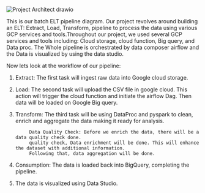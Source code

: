 




![Project Architect drawio](https://github.com/avmistry3/Finalproj-FlipkartMobiles/assets/51489015/210951e9-e31e-4b6c-a554-5e57f06db4bd)







This is our batch ELT pipeline diagram.
Our project revolves around building an ELT: Extract, Load, Transform, pipeline to process the data using various GCP services and tools.Throughout our project, we used several GCP services and tools including: Cloud storage, cloud function, Big query, and Data proc. 
The Whole pipeline is orchestrated by data composer airflow and the Data is visualized by using the data studio.

Now lets look at the workflow of our pipeline:

1. Extract: The first task will ingest raw data into Google cloud storage.

2. Load: The second task will upload the CSV file in google cloud. This action will trigger the cloud function and initiate the airflow Dag. Then data will be loaded on Google Big query.

3. Transform: The third task will be using DataProc and pyspark to clean, enrich and aggregate the data making it ready for analysis.

            Data Quality Check: Before we enrich the data, there will be a data quality check done. 
            quality check, Data enrichment will be done. This will enhance the dataset with additional information. 
            Following that, data aggregation will be done. 
   
5. Consumption: The data is loaded back into BigQuery, completing the pipeline.
   
6. The data is visualized using Data Studio. 

